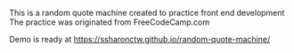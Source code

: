 This is a random quote machine created to practice front end development
The practice was originated from FreeCodeCamp.com


Demo is ready at https://ssharonctw.github.io/random-quote-machine/